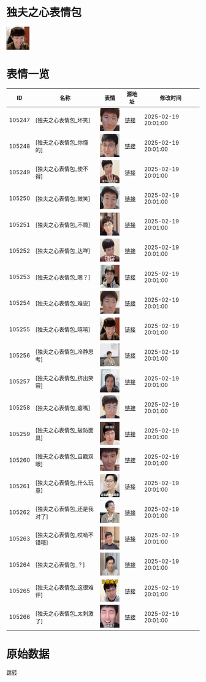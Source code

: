 # 独夫之心表情包

<img src="./cover.png" height="60" alt="cover" />

# 表情一览

|ID|名称|表情|源地址|修改时间|
|----|----|----|----|----|
|105247|[独夫之心表情包_坏笑]|<img src="./pic/105247_%5B独夫之心表情包_坏笑%5D.png" height="60" alt="坏笑"/>|[链接](https://i0.hdslb.com/bfs/garb/f36b46856428a228d43f2c69e717ea7ebe82a310.png)|2025-02-19 20:01:00|
|105248|[独夫之心表情包_你懂的]|<img src="./pic/105248_%5B独夫之心表情包_你懂的%5D.png" height="60" alt="你懂的"/>|[链接](https://i0.hdslb.com/bfs/garb/7bb8dbc1f54b16ce708f6e7a25fe77bf64cf47e7.png)|2025-02-19 20:01:00|
|105249|[独夫之心表情包_使不得]|<img src="./pic/105249_%5B独夫之心表情包_使不得%5D.png" height="60" alt="使不得"/>|[链接](https://i0.hdslb.com/bfs/garb/00a16dea3ab79cc7b184bcdf59b68b373979a1aa.png)|2025-02-19 20:01:00|
|105250|[独夫之心表情包_微笑]|<img src="./pic/105250_%5B独夫之心表情包_微笑%5D.png" height="60" alt="微笑"/>|[链接](https://i0.hdslb.com/bfs/garb/2338c71aff7109e40e778c7634ccb05ac2e81893.png)|2025-02-19 20:01:00|
|105251|[独夫之心表情包_不屑]|<img src="./pic/105251_%5B独夫之心表情包_不屑%5D.png" height="60" alt="不屑"/>|[链接](https://i0.hdslb.com/bfs/garb/762ae88addeedac61e91d0e1cb7f8dbebb444721.png)|2025-02-19 20:01:00|
|105252|[独夫之心表情包_达咩]|<img src="./pic/105252_%5B独夫之心表情包_达咩%5D.png" height="60" alt="达咩"/>|[链接](https://i0.hdslb.com/bfs/garb/4536c4c498ec2addbe718f9e4737a46cffd538c2.png)|2025-02-19 20:01:00|
|105253|[独夫之心表情包_嗯？]|<img src="./pic/105253_%5B独夫之心表情包_嗯？%5D.png" height="60" alt="嗯？"/>|[链接](https://i0.hdslb.com/bfs/garb/7c14cb5fea3f84ecf48c4ec77a8118c645fe599f.png)|2025-02-19 20:01:00|
|105254|[独夫之心表情包_难说]|<img src="./pic/105254_%5B独夫之心表情包_难说%5D.png" height="60" alt="难说"/>|[链接](https://i0.hdslb.com/bfs/garb/04c02cd858676752b81314f43c29361721bfcf46.png)|2025-02-19 20:01:00|
|105255|[独夫之心表情包_嘻嘻]|<img src="./pic/105255_%5B独夫之心表情包_嘻嘻%5D.png" height="60" alt="嘻嘻"/>|[链接](https://i0.hdslb.com/bfs/garb/105ffea946d2528ed5725e3c1ac0a0598d6d41b0.png)|2025-02-19 20:01:00|
|105256|[独夫之心表情包_冷静思考]|<img src="./pic/105256_%5B独夫之心表情包_冷静思考%5D.png" height="60" alt="冷静思考"/>|[链接](https://i0.hdslb.com/bfs/garb/05786e99216f236fe943fee6c0d0e8fcbd9beb7a.png)|2025-02-19 20:01:00|
|105257|[独夫之心表情包_挤出笑容]|<img src="./pic/105257_%5B独夫之心表情包_挤出笑容%5D.png" height="60" alt="挤出笑容"/>|[链接](https://i0.hdslb.com/bfs/garb/0c9c17191fd6982fc7fccd1c465f034c2755a4ad.png)|2025-02-19 20:01:00|
|105258|[独夫之心表情包_瘪嘴]|<img src="./pic/105258_%5B独夫之心表情包_瘪嘴%5D.png" height="60" alt="瘪嘴"/>|[链接](https://i0.hdslb.com/bfs/garb/d97961df9473bb8a248f103f605f8a55a087ae7b.png)|2025-02-19 20:01:00|
|105259|[独夫之心表情包_破防面具]|<img src="./pic/105259_%5B独夫之心表情包_破防面具%5D.png" height="60" alt="破防面具"/>|[链接](https://i0.hdslb.com/bfs/garb/cc458ba2de145e0c6dfd17cdb9f22526ad5c06e1.png)|2025-02-19 20:01:00|
|105260|[独夫之心表情包_自戳双眼]|<img src="./pic/105260_%5B独夫之心表情包_自戳双眼%5D.png" height="60" alt="自戳双眼"/>|[链接](https://i0.hdslb.com/bfs/garb/247e3559be25e8b84b5581e55b0e347f0cc976f3.png)|2025-02-19 20:01:00|
|105261|[独夫之心表情包_什么玩意]|<img src="./pic/105261_%5B独夫之心表情包_什么玩意%5D.png" height="60" alt="什么玩意"/>|[链接](https://i0.hdslb.com/bfs/garb/bc1f10ca42707044af0e88cd540f0dd584b9ee65.png)|2025-02-19 20:01:00|
|105262|[独夫之心表情包_还是我对了]|<img src="./pic/105262_%5B独夫之心表情包_还是我对了%5D.png" height="60" alt="还是我对了"/>|[链接](https://i0.hdslb.com/bfs/garb/ed76678c6e487ff46d0175c42da6d415279cf9bf.png)|2025-02-19 20:01:00|
|105263|[独夫之心表情包_哎呦不错哦]|<img src="./pic/105263_%5B独夫之心表情包_哎呦不错哦%5D.png" height="60" alt="哎呦不错哦"/>|[链接](https://i0.hdslb.com/bfs/garb/77f4eb9903d679506b26442ba9e76c481deda0f6.png)|2025-02-19 20:01:00|
|105264|[独夫之心表情包_？]|<img src="./pic/105264_%5B独夫之心表情包_？%5D.png" height="60" alt="？"/>|[链接](https://i0.hdslb.com/bfs/garb/2092350afc117d178a36d7b41f1cf92a4b605fa2.png)|2025-02-19 20:01:00|
|105265|[独夫之心表情包_这很难评]|<img src="./pic/105265_%5B独夫之心表情包_这很难评%5D.png" height="60" alt="这很难评"/>|[链接](https://i0.hdslb.com/bfs/garb/405d55f77e13cb0efc24a4b40259b7b3848f4455.png)|2025-02-19 20:01:00|
|105266|[独夫之心表情包_太刺激了]|<img src="./pic/105266_%5B独夫之心表情包_太刺激了%5D.png" height="60" alt="太刺激了"/>|[链接](https://i0.hdslb.com/bfs/garb/15d0025140f2258afc5782bf8f2ec07feba56c61.png)|2025-02-19 20:01:00|

# 原始数据

[跳转](./raw.json)

